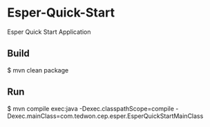 Esper-Quick-Start
=================

Esper Quick Start Application


Build
-------------------

$ mvn clean package



Run
-------------------

$ mvn compile exec:java -Dexec.classpathScope=compile -Dexec.mainClass=com.tedwon.cep.esper.EsperQuickStartMainClass